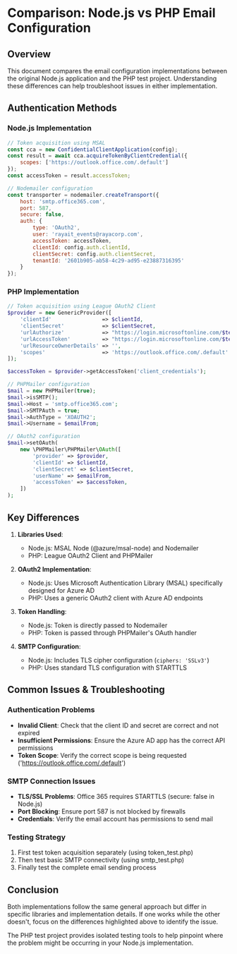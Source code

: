 # Comparison: Node.js vs PHP Email Configuration

## Overview

This document compares the email configuration implementations between the original Node.js application and the PHP test project. Understanding these differences can help troubleshoot issues in either implementation.

## Authentication Methods

### Node.js Implementation

```javascript
// Token acquisition using MSAL
const cca = new ConfidentialClientApplication(config);
const result = await cca.acquireTokenByClientCredential({
    scopes: ['https://outlook.office.com/.default']
});
const accessToken = result.accessToken;

// Nodemailer configuration
const transporter = nodemailer.createTransport({
    host: 'smtp.office365.com',
    port: 587,
    secure: false,
    auth: {
        type: 'OAuth2',
        user: 'rayait_events@rayacorp.com',
        accessToken: accessToken,
        clientId: config.auth.clientId,
        clientSecret: config.auth.clientSecret,
        tenantId: '2601b905-ab58-4c29-ad95-e23887316395'
    }
});
```

### PHP Implementation

```php
// Token acquisition using League OAuth2 Client
$provider = new GenericProvider([
    'clientId'                => $clientId,
    'clientSecret'            => $clientSecret,
    'urlAuthorize'            => "https://login.microsoftonline.com/$tenantId/oauth2/v2.0/authorize",
    'urlAccessToken'          => "https://login.microsoftonline.com/$tenantId/oauth2/v2.0/token",
    'urlResourceOwnerDetails' => '',
    'scopes'                  => 'https://outlook.office.com/.default'
]);

$accessToken = $provider->getAccessToken('client_credentials');

// PHPMailer configuration
$mail = new PHPMailer(true);
$mail->isSMTP();
$mail->Host = 'smtp.office365.com';
$mail->SMTPAuth = true;
$mail->AuthType = 'XOAUTH2';
$mail->Username = $emailFrom;

// OAuth2 configuration
$mail->setOAuth(
    new \PHPMailer\PHPMailer\OAuth([
        'provider' => $provider,
        'clientId' => $clientId,
        'clientSecret' => $clientSecret,
        'userName' => $emailFrom,
        'accessToken' => $accessToken,
    ])
);
```

## Key Differences

1. **Libraries Used**:
   - Node.js: MSAL Node (@azure/msal-node) and Nodemailer
   - PHP: League OAuth2 Client and PHPMailer

2. **OAuth2 Implementation**:
   - Node.js: Uses Microsoft Authentication Library (MSAL) specifically designed for Azure AD
   - PHP: Uses a generic OAuth2 client with Azure AD endpoints

3. **Token Handling**:
   - Node.js: Token is directly passed to Nodemailer
   - PHP: Token is passed through PHPMailer's OAuth handler

4. **SMTP Configuration**:
   - Node.js: Includes TLS cipher configuration (`ciphers: 'SSLv3'`)
   - PHP: Uses standard TLS configuration with STARTTLS

## Common Issues & Troubleshooting

### Authentication Problems

- **Invalid Client**: Check that the client ID and secret are correct and not expired
- **Insufficient Permissions**: Ensure the Azure AD app has the correct API permissions
- **Token Scope**: Verify the correct scope is being requested ('https://outlook.office.com/.default')

### SMTP Connection Issues

- **TLS/SSL Problems**: Office 365 requires STARTTLS (secure: false in Node.js)
- **Port Blocking**: Ensure port 587 is not blocked by firewalls
- **Credentials**: Verify the email account has permissions to send mail

### Testing Strategy

1. First test token acquisition separately (using token_test.php)
2. Then test basic SMTP connectivity (using smtp_test.php)
3. Finally test the complete email sending process

## Conclusion

Both implementations follow the same general approach but differ in specific libraries and implementation details. If one works while the other doesn't, focus on the differences highlighted above to identify the issue.

The PHP test project provides isolated testing tools to help pinpoint where the problem might be occurring in your Node.js implementation.